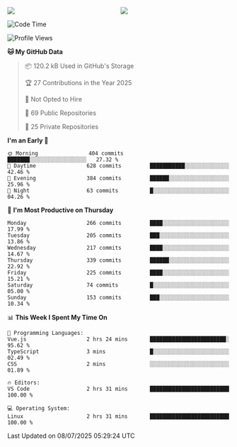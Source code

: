 <p style="display:flex;align-items:center;column-gap:0.5rem;" align="center">
  <img style="flex-grow:1;align-self:stretch;object-fit:cover;"  src ="https://github-readme-stats.vercel.app/api?username=gnoluv9x&show_icons=true&count_private=true&theme=chartreuse-dark&hide_border=true">
  <img style="flex-grow:1;align-self:stretch;object-fit:cover;"src ="https://github-readme-stats.vercel.app/api/top-langs/?username=gnoluv9x&layout=compact&hide_border=true&theme=chartreuse-dark&&langs_count=6&hide=jupyter%20notebook,tex,css,php&exclude_repo=Pacman-AI">
</p>

<!--START_SECTION:waka-->
![Code Time](http://img.shields.io/badge/Code%20Time-1%2C086%20hrs%2045%20mins-blue)

![Profile Views](http://img.shields.io/badge/Profile%20Views-0-blue)

**🐱 My GitHub Data** 

> 📦 120.2 kB Used in GitHub's Storage 
 > 
> 🏆 27 Contributions in the Year 2025
 > 
> 🚫 Not Opted to Hire
 > 
> 📜 69 Public Repositories 
 > 
> 🔑 25 Private Repositories 
 > 
**I'm an Early 🐤** 

```text
🌞 Morning                404 commits         ███████░░░░░░░░░░░░░░░░░░   27.32 % 
🌆 Daytime                628 commits         ███████████░░░░░░░░░░░░░░   42.46 % 
🌃 Evening                384 commits         ██████░░░░░░░░░░░░░░░░░░░   25.96 % 
🌙 Night                  63 commits          █░░░░░░░░░░░░░░░░░░░░░░░░   04.26 % 
```
📅 **I'm Most Productive on Thursday** 

```text
Monday                   266 commits         ████░░░░░░░░░░░░░░░░░░░░░   17.99 % 
Tuesday                  205 commits         ███░░░░░░░░░░░░░░░░░░░░░░   13.86 % 
Wednesday                217 commits         ████░░░░░░░░░░░░░░░░░░░░░   14.67 % 
Thursday                 339 commits         ██████░░░░░░░░░░░░░░░░░░░   22.92 % 
Friday                   225 commits         ████░░░░░░░░░░░░░░░░░░░░░   15.21 % 
Saturday                 74 commits          █░░░░░░░░░░░░░░░░░░░░░░░░   05.00 % 
Sunday                   153 commits         ███░░░░░░░░░░░░░░░░░░░░░░   10.34 % 
```


📊 **This Week I Spent My Time On** 

```text
💬 Programming Languages: 
Vue.js                   2 hrs 24 mins       ████████████████████████░   95.62 % 
TypeScript               3 mins              █░░░░░░░░░░░░░░░░░░░░░░░░   02.49 % 
CSS                      2 mins              ░░░░░░░░░░░░░░░░░░░░░░░░░   01.89 % 

🔥 Editors: 
VS Code                  2 hrs 31 mins       █████████████████████████   100.00 % 

💻 Operating System: 
Linux                    2 hrs 31 mins       █████████████████████████   100.00 % 
```


 Last Updated on 08/07/2025 05:29:24 UTC
<!--END_SECTION:waka-->

